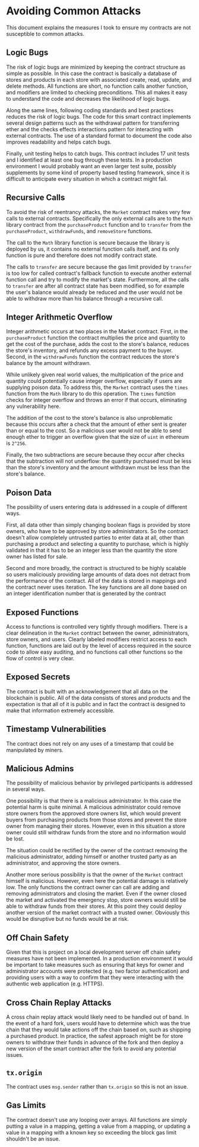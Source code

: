 # Avoiding Common Attacks

This document explains the measures I took to ensure my contracts are not susceptible to common attacks.

## Logic Bugs

The risk of logic bugs are minimized by keeping the contract structure as simple as possible. In this case the contract is basically a database of stores and products in each store with associated create, read, update, and delete methods. All functions are short, no function calls another function, and modifiers are limited to checking preconditions. This all makes it easy to understand the code and decreases the likelihood of logic bugs.

Along the same lines, following coding standards and best practices reduces the risk of logic bugs. The code for this smart contract implements several design patterns such as the withdrawal pattern for transferring ether and the checks effects interactions pattern for interacting with external contracts. The use of a standard format to document the code also improves readability and helps catch bugs.

Finally, unit testing helps to catch bugs. This contract includes 17 unit tests and I identified at least one bug through these tests. In a production environment I would probably want an even larger test suite, possibly supplements by some kind of property based testing framework, since it is difficult to anticipate every situation in which a contract might fail.

## Recursive Calls

To avoid the risk of reentrancy attacks, the `Market` contract makes very few calls to external contracts. Specifically the only external calls are to the `Math` library contract from the `purchaseProduct` function and to `transfer` from the `purchaseProduct`, `withdrawFunds`, and `removeStore` functions.

The call to the `Math` library function is secure because the library is deployed by us, it contains no external function calls itself, and its only function is pure and therefore does not modify contract state.

The calls to `transfer` are secure because the gas limit provided by `transfer` is too low for called contract's fallback function to execute another external function call and try to modify the market's state. Furthermore, all the calls to `transfer` are after all contract state has been modified, so for example the user's balance would already be reduced and the user would not be able to withdraw more than his balance through a recursive call.

## Integer Arithmetic Overflow

Integer arithmetic occurs at two places in the Market contract. First, in the `purchaseProduct` function the contract multiplies the price and quantity to get the cost of the purchase, adds the cost to the store's balance, reduces the store's inventory, and refunds any excess payment to the buyer. Second, in the `withdrawFunds` function the contract reduces the store's balance by the amount withdrawn.

While unlikely given real world values, the multiplication of the price and quantity could potentially cause integer overflow, especially if users are supplying poison data. To address this, the `Market` contract uses the `times` function from the `Math` library to do this operation. The `times` function checks for integer overflow and throws an error if that occurs, eliminating any vulnerability here.

The addition of the cost to the store's balance is also unproblematic because this occurs after a check that the amount of ether sent is greater than or equal to the cost. So a malicious user would not be able to send enough ether to trigger an overflow given that the size of `uint` in ethereum is `2^256`.

Finally, the two subtractions are secure because they occur after checks that the subtraction will not underflow: the quantity purchased must be less than the store's inventory and the amount withdrawn must be less than the store's balance.

## Poison Data

The possibility of users entering data is addressed in a couple of different ways.

First, all data other than simply changing boolean flags is provided by store owners, who have to be approved by store administrators. So the contract doesn't allow completely untrusted parties to enter data at all, other than purchasing a product and selecting a quantity to purchase, which is highly validated in that it has to be an integer less than the quantity the store owner has listed for sale.

Second and more broadly, the contract is structured to be highly scalable so users maliciously providing large amounts of data does not detract from the performance of the contract. All of the data is stored in mappings and the contract never uses iteration. The key functions are all done based on an integer identification number that is generated by the contract

## Exposed Functions

Access to functions is controlled very tightly through modifiers. There is a clear delineation in the `Market` contract between the owner, administrators, store owners, and users. Clearly labeled modifiers restrict access to each function, functions are laid out by the level of access required in the source code to allow easy auditing, and no functions call other functions so the flow of control is very clear.

## Exposed Secrets

The contract is built with an acknowledgement that all data on the blockchain is public. All of the data consists of stores and products and the expectation is that all of it is public and in fact the contract is designed to make that information extremely accessible.

## Timestamp Vulnerabilities

The contract does not rely on any uses of a timestamp that could be manipulated by miners.

## Malicious Admins

The possibility of malicious behavior by privileged participants is addressed in several ways.

One possibility is that there is a malicious administrator. In this case the potential harm is quite minimal. A malicious administrator could remove store owners from the approved store owners list, which would prevent buyers from purchasing products from those stores and prevent the store owner from managing their stores. However, even in this situation a store owner could still withdraw funds from the store and no information would be lost.

The situation could be rectified by the owner of the contract removing the malicious administrator, adding himself or another trusted party as an administrator, and approving the store owners.

Another more serious possibility is that the owner of the `Market` contract himself is malicious. However, even here the potential damage is relatively low. The only functions the contract owner can call are adding and removing administrators and closing the market. Even if the owner closed the market and activated the emergency stop, store owners would still be able to withdraw funds from their stores. At this point they could deploy another version of the market contract with a trusted owner. Obviously this would be disruptive but no funds would be at risk.

## Off Chain Safety

Given that this is project on a local development server off chain safety measures have not been implemented. In a production environment it would be important to take measures such as ensuring that keys for owner and administrator accounts were protected (e.g. two factor authentication) and providing users with a way to confirm that they were interacting with the authentic web application (e.g. HTTPS).

## Cross Chain Replay Attacks

A cross chain replay attack would likely need to be handled out of band. In the event of a hard fork, users would have to determine which was the true chain that they would take actions off the chain based on, such as shipping a purchased product. In practice, the safest approach might be for store owners to withdraw their funds in advance of the fork and then deploy a new version of the smart contract after the fork to avoid any potential issues.

## `tx.origin`

The contract uses `msg.sender` rather than `tx.origin` so this is not an issue.

## Gas Limits

The contract doesn't use any looping over arrays. All functions are simply putting a value in a mapping, getting a value from a mapping, or updating a value in a mapping with a known key so exceeding the block gas limit shouldn't be an issue.